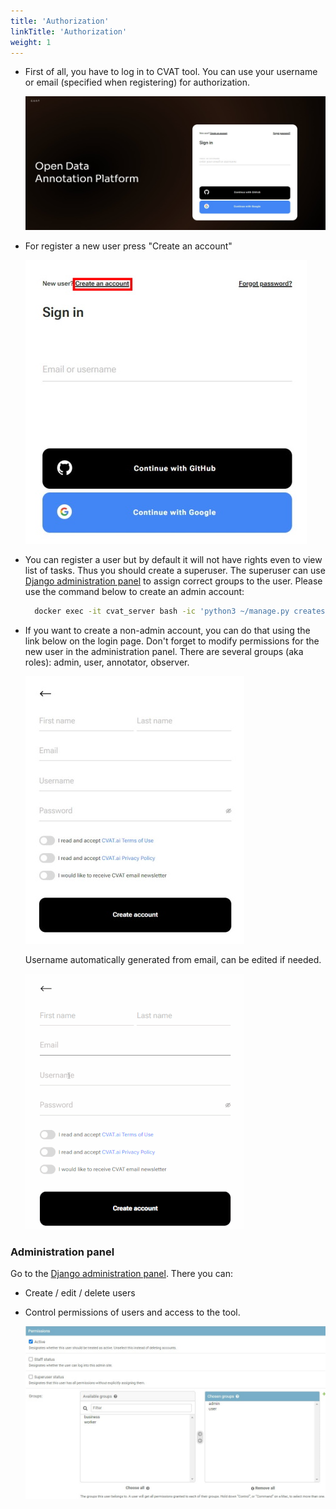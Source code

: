 ```yaml
---
title: 'Authorization'
linkTitle: 'Authorization'
weight: 1
---
```


- First of all, you have to log in to CVAT tool. You can use your username or email
  (specified when registering) for authorization.

  ![](/images/image001.jpg)

- For register a new user press "Create an account"

  ![](/images/image002.jpg)

- You can register a user but by default it will not have rights even to view
  list of tasks. Thus you should create a superuser. The superuser can use
  [Django administration panel](http://localhost:8080/admin) to assign correct
  groups to the user. Please use the command below to create an admin account:

  ```bash
    docker exec -it cvat_server bash -ic 'python3 ~/manage.py createsuperuser'
  ```

- If you want to create a non-admin account, you can do that using the link below
  on the login page. Don't forget to modify permissions for the new user in the
  administration panel. There are several groups (aka roles): admin, user,
  annotator, observer.

  ![](/images/image003.jpg)

  Username automatically generated from email, can be edited if needed.

  ![](/images/filling_email.gif)

### Administration panel

Go to the [Django administration panel](http://localhost:8080/admin). There you can:

- Create / edit / delete users
- Control permissions of users and access to the tool.

  ![](/images/image115.jpg)
